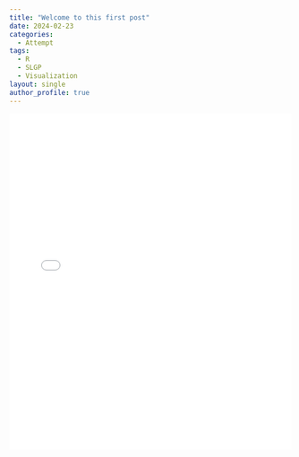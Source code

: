 ```yaml
---
title: "Welcome to this first post"
date: 2024-02-23
categories:
  - Attempt
tags:
  - R
  - SLGP
  - Visualization
layout: single
author_profile: true
---
```


<iframe src="/assets/rmarkdown/FirstAttempt.html" width="100%" height="600" frameborder="0"></iframe>
